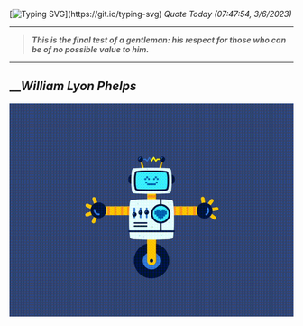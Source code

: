 [![Typing SVG](https://readme-typing-svg.herokuapp.com?font=Press+Start+2P&color=C2F784&size=35&width=900&height=100&lines=Hello+World%2C+I'm+Hung+!)](https://git.io/typing-svg) 
_Quote Today (07:47:54, 3/6/2023)_
___
>**_This is the final test of a gentleman: his respect for those who can be of no possible value to him._**
___

## __**_William Lyon Phelps_**

![RobotDance](src/assets/images/robot-dancing-dribble.gif?style=center)
